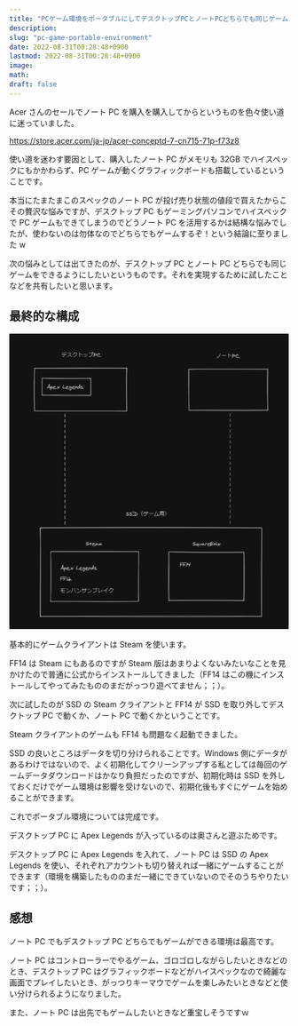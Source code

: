 ```yaml
---
title: "PCゲーム環境をポータブルにしてデスクトップPCとノートPCどちらでも同じゲームをできるようにした"
description:
slug: "pc-game-portable-environment"
date: 2022-08-31T00:28:48+0900
lastmod: 2022-08-31T00:28:48+0900
image:
math:
draft: false
---
```


Acer さんのセールでノート PC を購入を購入してからというものを色々使い道に迷っていました。

https://store.acer.com/ja-jp/acer-conceptd-7-cn715-71p-f73z8

使い道を迷わす要因として、購入したノート PC がメモリも 32GB でハイスペックにもかかわらず、PC ゲームが動くグラフィックボードも搭載しているということです。

本当にたまたまこのスペックのノート PC が投げ売り状態の値段で買えたからこその贅沢な悩みですが、デスクトップ PC もゲーミングパソコンでハイスペックで PC ゲームもできてしまうのでどうノート PC を活用するかは結構な悩みでしたが、使わないのは勿体なのでどちらでもゲームするぞ！という結論に至りました w

次の悩みとしては出てきたのが、デスクトップ PC とノート PC どちらでも同じゲームをできるようにしたいというものです。それを実現するために試したことなどを共有したいと思います。

## 最終的な構成

![最終的な構成](image.png)

基本的にゲームクライアントは Steam を使います。

FF14 は Steam にもあるのですが Steam 版はあまりよくないみたいなことを見かけたので普通に公式からインストールしてきました（FF14 はこの機にインストールしてやってみたもののまだがっつり遊べてません；；）。

次に試したのが SSD の Steam クライアントと FF14 が SSD を取り外してデスクトップ PC で動くか、ノート PC で動くかということです。

Steam クライアントのゲームも FF14 も問題なく起動できました。

SSD の良いところはデータを切り分けられることです。Windows 側にデータがあるわけではないので、よく初期化してクリーンアップする私としては毎回のゲームデータダウンロードはかなり負担だったのですが、初期化時は SSD を外しておくだけでゲーム環境は影響を受けないので、初期化後もすぐにゲームを始めることができます。

これでポータブル環境については完成です。

デスクトップ PC に Apex Legends が入っているのは奥さんと遊ぶためです。

デスクトップ PC に Apex Legends を入れて、ノート PC は SSD の Apex Legends を使い、それぞれアカウントも切り替えれば一緒にゲームすることができます（環境を構築したもののまだ一緒にできていないのでそのうちやりたいです；；）。

## 感想

ノート PC でもデスクトップ PC どちらでもゲームができる環境は最高です。

ノート PC はコントローラーでやるゲーム、ゴロゴロしながらしたいときなどのとき、デスクトップ PC はグラフィックボードなどがハイスペックなので綺麗な画面でプレイしたいとき、がっつりキーマウでゲームを楽しみたいときなどと使い分けられるようになりました。

また、ノート PC は出先でもゲームしたいときなど重宝しそうですｗ
